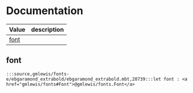 # Documentation
|Value|description|
|---|---|
|[font](#font)||

## font

```moonbit
:::source,gmlewis/fonts-e/ebgaramond_extrabold/ebgaramond_extrabold.mbt,20739:::let font : <a href="gmlewis/fonts#Font">@gmlewis/fonts.Font</a>
```

